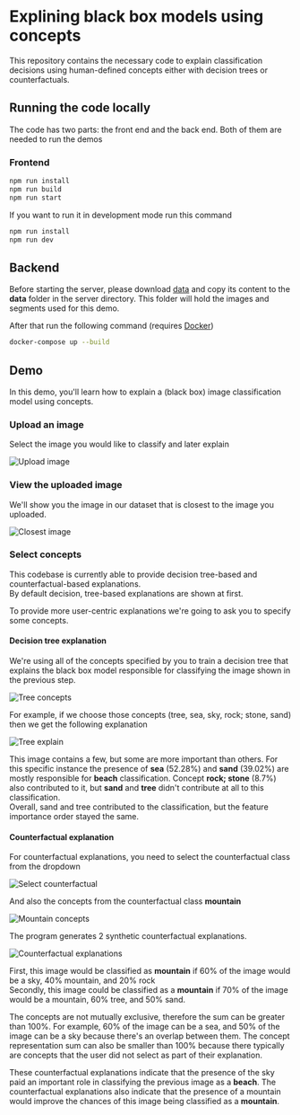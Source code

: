 # Explining black box models using concepts

This repository contains the necessary code to explain classification decisions using human-defined concepts either with decision trees or counterfactuals.

## Running the code locally

The code has two parts: the front end and the back end. Both of them are needed to run the demos

### Frontend

```bash
npm run install
npm run build
npm run start
```

If you want to run it in development mode run this command

```bash
npm run install
npm run dev
```

## Backend

Before starting the server, please download [data](https://drive.google.com/file/d/1BLU0CALcHmnXzcoHmNB5ETasJwN_XIpZ/view?usp=sharing)
and copy its content to the <b>data</b> folder in the server directory. This folder will hold the images and segments used for this demo.

After that run the following command (requires [Docker](https://docs.docker.com/get-docker/))

```bash
docker-compose up --build
```

## Demo

In this demo, you'll learn how to explain a (black box) image classification model using concepts.

### Upload an image

Select the image you would like to classify and later explain

![Upload image](./docs/upload_image.png)

### View the uploaded image

We'll show you the image in our dataset that is closest to the image you uploaded.

![Closest image](./docs/closest_image.png)

### Select concepts

This codebase is currently able to provide decision tree-based and counterfactual-based explanations. <br>
By default decision, tree-based explanations are shown at first.

To provide more user-centric explanations we're going to ask you to specify some concepts.<br>

#### Decision tree explanation

We're using all of the concepts specified by you to train a decision tree that explains the black box model responsible for classifying the image shown in the previous step.

![Tree concepts](./docs/select_tree_concepts.png)

For example, if we choose those concepts (tree, sea, sky, rock; stone, sand) then we get the following explanation

![Tree explain](./docs/tree_explain.png)

This image contains a few, but some are more important than others. For this specific instance the presence of <b>sea</b> (52.28%) and <b>sand</b> (39.02%) are mostly responsible for <b>beach</b> classification. Concept <b>rock; stone</b> (8.7%) also contributed to it, but <b>sand</b> and <b>tree</b> didn't contribute at all to this classification.
<br/>
Overall, sand and tree contributed to the classification, but the feature importance order stayed the same.


#### Counterfactual explanation

For counterfactual explanations, you need to select the counterfactual class from the dropdown

![Select counterfactual](./docs/select_mountain.png)

And also the concepts from the counterfactual class <b>mountain</b>

![Mountain concepts](./docs/mountain_concepts.png)

The program generates 2 synthetic counterfactual explanations.

![Counterfactual explanations](./docs/counterfactual_explain.png)

First, this image would be classified as <b>mountain</b> if 60% of the image would be a sky, 40% mountain, and 20% rock<br>
Secondly, this image could be classified as a <b>mountain</b> if 70% of the image would be a mountain, 60% tree, and 50% sand.

The concepts are not mutually exclusive, therefore the sum can be greater than 100%. For example, 60% of the image can be a sea, and 50% of the image can be a sky because there's an overlap between them. The concept representation sum can also be smaller than 100% because there typically are concepts that the user did not select as part of their explanation.

These counterfactual explanations indicate that the presence of the sky paid an important role in classifying the previous image as a <b>beach</b>. The counterfactual explanations also indicate that the presence of a mountain would improve the chances of this image being classified as a <b>mountain</b>.